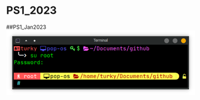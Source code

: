 # PS1_2023
##PS1_Jan2023
![alt_text](https://github.com/tag2000sa/PS1_2023/blob/main/PS1_Jan2023.png)
